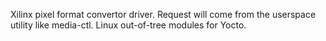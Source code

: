 Xilinx pixel format convertor driver.
Request will come from the userspace utility like media-ctl.
Linux out-of-tree modules for Yocto.
